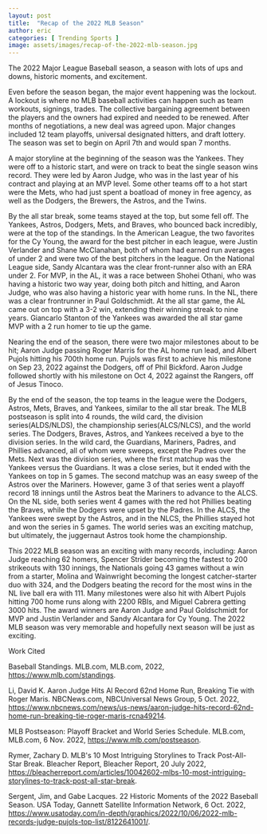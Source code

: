 ```yaml
---
layout: post
title:  "Recap of the 2022 MLB Season"
author: eric
categories: [ Trending Sports ]
image: assets/images/recap-of-the-2022-mlb-season.jpg
---
```


The 2022 Major League Baseball season, a season with lots of ups and downs, historic moments, and excitement. 

Even before the season began, the major event happening was the lockout. A lockout is where no MLB baseball activities can happen such as team workouts, signings, trades. The collective bargaining agreement between the players and the owners had expired and needed to be renewed. After months of negotiations, a new deal was agreed upon. Major changes included 12 team playoffs, universal designated hitters, and draft lottery. The season was set to begin on April 7th and would span 7 months.

A major storyline at the beginning of the season was the Yankees. They were off to a historic start, and were on track to beat the single season wins record. They were led by Aaron Judge, who was in the last year of his contract and playing at an MVP level. Some other teams off to a hot start were the Mets, who had just spent a boatload of money in free agency, as well as the Dodgers, the Brewers, the Astros, and the Twins.

By the all star break, some teams stayed at the top, but some fell off. The Yankees, Astros, Dodgers, Mets, and Braves, who bounced back incredibly, were at the top of the standings. In the American League, the two favorites for the Cy Young, the award for the best pitcher in each league, were Justin Verlander and Shane McClanahan, both of whom had earned run averages of under 2 and were two of the best pitchers in the league. On the National League side, Sandy Alcantara was the clear front-runner also with an ERA under 2. For MVP, in the AL, it was a race between Shohei Othani, who was having a historic two way year, doing both pitch and hitting, and Aaron Judge, who was also having a historic year with home runs. In the NL, there was a clear frontrunner in Paul Goldschmidt. At the all star game, the AL came out on top with a 3-2 win, extending their winning streak to nine years. Giancarlo Stanton of the Yankees was awarded the all star game MVP with a 2 run homer to tie up the game.

Nearing the end of the season, there were two major milestones about to be hit; Aaron Judge passing Roger Marris for the AL home run lead, and Albert Pujols hitting his 700th home run. Pujols was first to achieve his milestone on Sep 23, 2022 against the Dodgers, off of Phil Bickford. Aaron Judge followed shortly with his milestone on Oct 4, 2022 against the Rangers, off of Jesus Tinoco. 

By the end of the season, the top teams in the league were the Dodgers, Astros, Mets, Braves, and Yankees, similar to the all star break. The MLB postseason is split into 4 rounds, the wild card, the division series(ALDS/NLDS), the championship series(ALCS/NLCS), and the world series. The Dodgers, Braves, Astros, and Yankees received a bye to the division series. In the wild card, the Guardians, Mariners, Padres, and Phillies advanced, all of whom were sweeps, except the Padres over the Mets. Next was the division series, where the first matchup was the Yankees versus the Guardians. It was a close series, but it ended with the Yankees on top in 5 games. The second matchup was an easy sweep of the Astros over the Mariners. However, game 3 of that series went a playoff record 18 innings until the Astros beat the Mariners to advance to the ALCS. On the NL side, both series went 4 games with the red hot Phillies beating the Braves, while the Dodgers were upset by the Padres. In the ALCS, the Yankees were swept by the Astros, and in the NLCS, the Phillies stayed hot and won the series in 5 games. The world series was an exciting matchup, but ultimately, the juggernaut Astros took home the championship.

This 2022 MLB season was an exciting with many records, including: Aaron Judge reaching 62 homers, Spencer Strider becoming the fastest to 200 strikeouts with 130 innings, the Nationals going 43 games without a win from a starter, Molina and Wainwright becoming the longest catcher-starter duo with 324, and the Dodgers beating the record for the most wins in the NL live ball era with 111. Many milestones were also hit with Albert Pujols hitting 700 home runs along with 2200 RBIs, and Miguel Cabrera getting 3000 hits. The award winners are Aaron Judge and Paul Goldschmidt for MVP and Justin Verlander and Sandy Alcantara for Cy Young. The 2022 MLB season was very memorable and hopefully next season will be just as exciting.  

Work Cited

Baseball Standings. MLB.com, MLB.com, 2022, https://www.mlb.com/standings.

Li, David K. Aaron Judge Hits Al Record 62nd Home Run, Breaking Tie with Roger Maris. NBCNews.com, NBCUniversal News Group, 5 Oct. 2022, https://www.nbcnews.com/news/us-news/aaron-judge-hits-record-62nd-home-run-breaking-tie-roger-maris-rcna49214.

MLB Postseason: Playoff Bracket and World Series Schedule. MLB.com, MLB.com, 6 Nov. 2022, https://www.mlb.com/postseason.

Rymer, Zachary D. MLB's 10 Most Intriguing Storylines to Track Post-All-Star Break. Bleacher Report, Bleacher Report, 20 July 2022, https://bleacherreport.com/articles/10042602-mlbs-10-most-intriguing-storylines-to-track-post-all-star-break.

Sergent, Jim, and Gabe Lacques. 22 Historic Moments of the 2022 Baseball Season. USA Today, Gannett Satellite Information Network, 6 Oct. 2022, https://www.usatoday.com/in-depth/graphics/2022/10/06/2022-mlb-records-judge-pujols-top-list/8122641001/.


